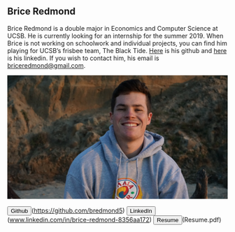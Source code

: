 ## Brice Redmond

Brice Redmond is a double major in Economics and Computer Science at UCSB. He is currently looking for an internship for the summer 2019. When Brice is not working on schoolwork and individual projects, you can find him playing for UCSB’s frisbee team, The Black Tide. [Here](https://github.com/bredmond5) is his github and [here](www.linkedin.com/in/brice-redmond-8356aa172) is his linkedin. If you wish to contact him, his email is briceredmond@gmail.com. 

![Picture](SelfPortrait.jpg)

<button name="button1">Github</button>(https://github.com/bredmond5) 
<button name="button2">LinkedIn</button>(www.linkedin.com/in/brice-redmond-8356aa172) 
<button name="button3">Resume</button>(Resume.pdf) 

